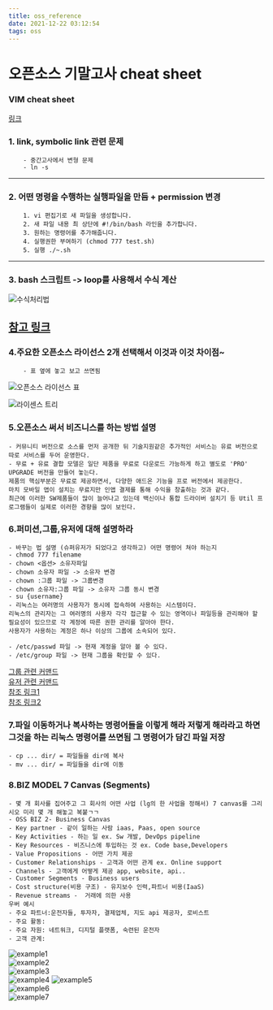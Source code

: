 ```yaml
---
title: oss_reference
date: 2021-12-22 03:12:54
tags: oss
---
```


# 오픈소스 기말고사 cheat sheet

### VIM cheat sheet
[링크](https://vim.rtorr.com/lang/ko)

### 1. link, symbolic link 관련 문제
        - 중간고사에서 변형 문제
        - ln -s 
---
### 2. 어떤 명령을 수행하는 실행파일을 만듬 + permission 변경
        1. vi 편집기로 새 파일을 생성합니다.
	    2. 새 파일 내용 최 상단에 #!/bin/bash 라인을 추가합니다.
	    3. 원하는 명령어를 추가해줍니다.
	    4. 실행권한 부여하기 (chmod 777 test.sh)
        5. 실행 ./~.sh

---
### 3. bash 스크립트 -> loop를 사용해서 수식 계산
![수식처리법](/images/bashshell.png)

[참고 링크](https://zetawiki.com/wiki/Bash_%EC%88%AB%EC%9E%90_%EA%B3%84%EC%82%B0)
---
### 4.주요한 오픈소스 라이선스 2개 선택해서 이것과 이것 차이점~ 
        - 표 옆에 놓고 보고 쓰면됨
![오픈소스 라이선스 표](/images/license.png)

![라이센스 트리](/images/Licensetree.png)
### 5.오픈소스 써서 비즈니스를 하는 방법 설명 
	- 커뮤니티 버전으로 소스를 먼저 공개한 뒤 기술지원같은 추가적인 서비스는 유료 버전으로 따로 서비스를 두어 운영한다.
    - 무료 + 유료 결합 모델은 일단 제품을 무료로 다운로드 가능하게 하고 별도로 'PRO' UPGRADE 버전을 만들어 놓는다.
    제품의 핵심부분은 무료로 제공하면서, 다양한 애드온 기능을 프로 버전에서 제공한다.
    마치 모바일 앱이 설치는 무료지만 인앱 결제를 통해 수익을 창출하는 것과 같다.
    최근에 이러한 SW제품들이 많이 늘어나고 있는데 백신이나 통합 드라이버 설치기 등 Util 프로그램들이 실제로 이러한 경향을 많이 보인다.
### 6.퍼미션,그룹,유저에 대해 설명하라 
	- 바꾸는 법 설명 (슈퍼유저가 되었다고 생각하고) 어떤 명령어 쳐야 하는지
    - chmod 777 filename
    - chown <옵션> 소유자파일
    - chown 소유자 파일 -> 소유자 변경 
    - chown :그룹 파일 -> 그룹변경
    - chown 소유자:그룹 파일 -> 소유자 그룹 동시 변경
    - su {username}
    - 리눅스는 여러명의 사용자가 동시에 접속하여 사용하는 시스템이다.
    리눅스의 관리자는 그 여러명의 사용자 각각 접근할 수 있는 영역이나 파일등을 관리해야 할 필요성이 있으므로 각 계정에 따른 권한 관리를 알아야 한다.
    사용자가 사용하는 계정은 하나 이상의 그룹에 소속되어 있다.

    - /etc/passwd 파일 -> 현재 계정을 알아 볼 수 있다.
    - /etc/group 파일 -> 현재 그룹을 확인할 수 있다.

[그룹 관련 커맨드](https://3months.tistory.com/317)  
[유저 관련 커맨드](https://withcoding.com/101)  
[참조 링크1](https://www.manualfactory.net/13594)  
[참조 링크2](http://hansworld.co.kr/Instant_Backup/1261)
### 7.파일 이동하거나 복사하는 명령어들을 이렇게 해라 저렇게 해라라고 하면 그것을 하는 리눅스 명령어를 쓰면됨 그 명령어가 담긴 파일 저장
    - cp ... dir/ = 파일들을 dir에 복사
    - mv ... dir/ = 파일들을 dir에 이동

### 8.BIZ MODEL 7 Canvas (Segments)
    - 몇 개 회사를 집어주고 그 회사의 어떤 사업 (lg의 한 사업을 정해서) 7 canvas를 그리시오 미리 몇 개 해놓고 복붙ㄱㄱ
    - OSS BIZ 2- Business Canvas
    - Key partner - 같이 일하는 사람 iaas, Paas, open source
    - Key Activities - 하는 일 ex. Sw 개발, DevOps pipeline
    - Key Resources - 비즈니스에 투입하는 것 ex. Code base,Developers
    - Value Propositions - 어떤 가치 제공
    - Customer Relationships - 고객과 어떤 관계 ex. Online support
    - Channels - 고객에게 어떻게 제공 app, website, api..
    - Customer Segments - Business users
    - Cost structure(비용 구조) - 유지보수 인력,파트너 비용(IaaS)
    - Revenue streams -  거래에 의한 사용
    우버 예시
    - 주요 파트너:운전자들, 투자자, 결제업체, 지도 api 제공자, 로비스트
    - 주요 활동: 
    - 주요 자원: 네트워크, 디지털 플랫폼, 숙련된 운전자
    - 고객 관계:

![example1](/images/7canvas_example1.png)  
![example2](/images/7canvas_example2.png)  
![example3](/images/7canvas_example3.png)    
![example4](/images/kakaotaxi_7canvas.PNG)
![example5](/images/Starbucks.png)  
![example6](/images/instacart.jpeg)    
![example7](/images/netflix.png)    




